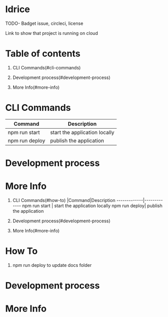 # Idrice
 TODO- Badget issue, circleci, license

Link to show that project  is running on cloud

# Table of contents

1. CLI Commands(#cli-commands)


1. Development process(#development-process)
1. More Info(#more-info)


# CLI Commands
|Command|Description|
-------------|-------------
|npm run start | start the application locally|
npm run deploy| publish the application  
 
# Development process

# More Info


1. CLI Commands(#how-to)
|Command|Description
-------------|-------------
npm run start | start the application locally
npm run deploy| publish the application  

1. Development process(#development-process)
1. More Info(#more-info)


# How To
1. npm run deploy  to update docs folder
# Development process

# More Info


